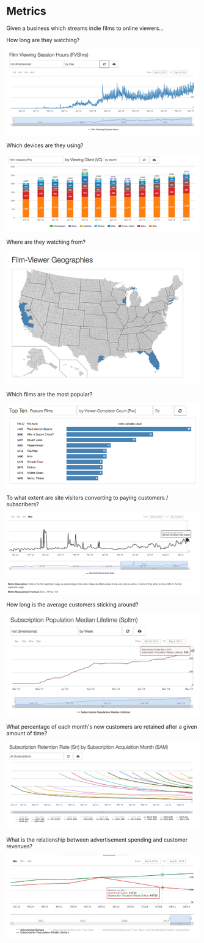 # Metrics

Given a business which streams indie films to online viewers...

How long are they watching?

![](/img/notes/metrics/film-viewing-session-hours.png)

Which devices are they using?

![](/img/notes/metrics/viewers-by-client.png)

Where are they watching from?

![](/img/notes/metrics/film-viewer-geographies.png)

Which films are the most popular?

![](/img/notes/metrics/top-ten-films.png)

To what extent are site visitors converting to paying customers / subscribers?

![](/img/notes/metrics/site-visit-conversion-rate.png)

How long is the average customers sticking around?

![](/img/notes/metrics/subscriber-avg-lifetime.png)

What percentage of each month's new customers are retained after a given amount of time?

![](/img/notes/metrics/subscription-retention-by-cohort.png)



What is the relationship between advertisement spending and customer revenues?

![](/img/notes/metrics/ad-costs-vs-subscription-revenue.png)
